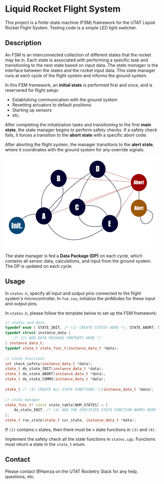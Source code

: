 # Liquid Rocket Flight System

This project is a finite-state machine (FSM) framework for the UTAT Liquid Rocket Flight System.
Testing code is a simple LED light switcher.

## Description

An FSM is an interconnected collection of different states that the rocket may be in. Each state
is associated with performing a specific task and transitioning to the next state based on input data.
The *state manager* is the interface between the states and the rocket input data. This state manager
runs at each cycle of the flight system and informs the ground system.

In this FSM framework, an **initial state** is performed first and once, and is reservered for flight setup:

- Establishing communication with the ground system
- Resetting actuators to default positions
- Starting up sensors
- etc.

After completing the initialization tasks and transitioning to the first **main state**, the state manager
begins to perform safety checks. If a safety check fails, it forces a transition to the **abort state** with a
specific abort code.

After aborting the flight system, the manager transitions to the **alert state**, where it coordinates
with the ground system for any override signals.

<img src="img/fsm-model.png?raw=true" height="300" width="auto">

The state manager is fed a **Data Package (DP)** on each cycle, which contains all sensor data, calculations,
and input from the ground system. The DP is updated on each cycle.

## Usage

In `states.h`, specify all input and output pins connected to the flight system's microcontroller.
In `fsm.ino`, initialize the pinModes for these input and output pins.

In `states.h`, please follow the template below to set up the FSM framework:

```cpp
// states and data
typedef enum { STATE_INIT, /* (1) CREATE STATES HERE */, STATE_ABORT, STATE_COMMS, NUM_STATES } state_t;
typedef struct instance_data {
    /* (2) ADD DATA PACKAGE CONTENTS HERE */
} instance_data_t;
typedef state_t state_func_t(instance_data_t *data);

// state functions
int check_safety(instance_data_t *data);
state_t do_state_INIT(instance_data_t *data);
state_t do_state_ABORT(instance_data_t *data);
state_t do_state_COMMS(instance_data_t *data);

state_t /* (3) CREATE ALL STATE FUNCTIONS */(instance_data_t *data);

// state manager
state_func_t* const state_table[NUM_STATES] = {
    do_state_INIT, /* (4) ADD THE SPECIFIED STATE FUNCTION NAMES HERE */, do_state_ABORT, do_state_COMMS
};
state_t run_state(state_t cur_state, instance_data_t *data);
```

If `(1)` contains `n` states, then there must be `n` state functions in `(3)` and `(4)`.

Implement the safety check all the state functions in `states.cpp`. Functions must return a state in the `state_t` enum.

## Contact
Please contact @Hamza on the UTAT Rocketry Slack for any help, questions, etc.

